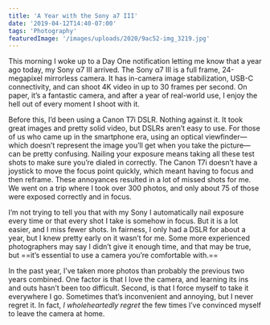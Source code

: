 ```yaml
---
title: 'A Year with the Sony a7 III'
date: '2019-04-12T14:40-07:00'
tags: 'Photography'
featuredImage: '/images/uploads/2020/9ac52-img_3219.jpg'
---
```


This morning I woke up to a Day One notification letting me know that a year ago today, my Sony α7 III arrived. The Sony α7 III is a full frame, 24-megapixel mirrorless camera. It has in-camera image stabilization, USB-C connectivity, and can shoot 4K video in up to 30 frames per second. On paper, it’s a fantastic camera, and after a year of real-world use, I enjoy the hell out of every moment I shoot with it.

Before this, I’d been using a Canon T7i DSLR. Nothing against it. It took great images and pretty solid video, but DSLRs aren’t easy to use. For those of us who came up in the smartphone era, using an optical viewfinder—which doesn’t represent the image you’ll get when you take the picture—can be pretty confusing. Nailing your exposure means taking all these test shots to make sure you’re dialed in correctly. The Canon T7i doesn’t have a joystick to move the focus point quickly, which meant having to focus and then reframe. These annoyances resulted in a lot of missed shots for me. We went on a trip where I took over 300 photos, and only about 75 of those were exposed correctly and in focus.

I’m not trying to tell you that with my Sony I automatically nail exposure every time or that every shot I take is somehow in focus. But it is a lot easier, and I miss fewer shots. In fairness, I only had a DSLR for about a year, but I knew pretty early on it wasn’t for me. Some more experienced photographers may say I didn’t give it enough time, and that may be true, but ==it’s essential to use a camera you’re comfortable with.==

In the past year, I’ve taken more photos than probably the previous two years combined. One factor is that I love the camera, and learning its ins and outs hasn’t been too difficult. Second, is that I force myself to take it everywhere I go. Sometimes that’s inconvenient and annoying, but I never regret it. In fact, *I wholeheartedly regret* the few times I’ve convinced myself to leave the camera at home.
